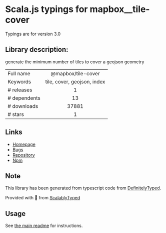 
# Scala.js typings for mapbox__tile-cover

Typings are for version 3.0

## Library description:
generate the minimum number of tiles to cover a geojson geometry

|                    |                 |
| ------------------ | :-------------: |
| Full name          | @mapbox/tile-cover |
| Keywords           | tile, cover, geojson, index |
| # releases         | 1 |
| # dependents       | 13 |
| # downloads        | 37881 |
| # stars            | 1 |

## Links
- [Homepage](https://github.com/mapbox/tile-cover)
- [Bugs](https://github.com/mapbox/tile-cover/issues)
- [Repository](https://github.com/mapbox/tile-cover)
- [Npm](https://www.npmjs.com/package/%40mapbox%2Ftile-cover)
    


## Note
This library has been generated from typescript code from [DefinitelyTyped](https://definitelytyped.org).

Provided with :purple_heart: from [ScalablyTyped](https://github.com/oyvindberg/ScalablyTyped)

## Usage
See [the main readme](../../readme.md) for instructions.


